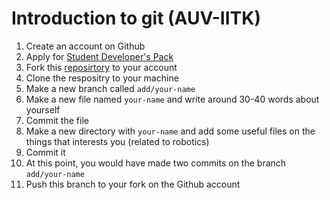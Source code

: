 # Introduction to git (AUV-IITK)

1. Create an account on Github
2. Apply for [Student Developer's Pack](https://education.github.com/pack)
3. Fork this [reposirtory](https://github.com/AUV-IITK/AUV2017) to your account
4. Clone the respositry to your machine
5. Make a new branch called `add/your-name`
6. Make a new file named `your-name` and write around 30-40 words about yourself 
7. Commit the file
8. Make a new directory with `your-name` and add some useful files on the things that interests you (related to robotics)
9. Commit it
10. At this point, you would have made two commits on the branch `add/your-name`
11. Push this branch to your fork on the Github account
